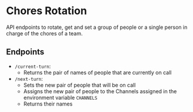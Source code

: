 # Chores Rotation

API endpoints to rotate, get and set a group of people or a single person in charge of the chores of a team.

## Endpoints 
* `/current-turn`:
  * Returns the pair of names of people that are currently on call
* `/next-turn`:
  * Sets the new pair of people that will be on call
  * Assigns the new pair of people to the Channels assigned in the environment variable `CHANNELS`
  * Returns their names
